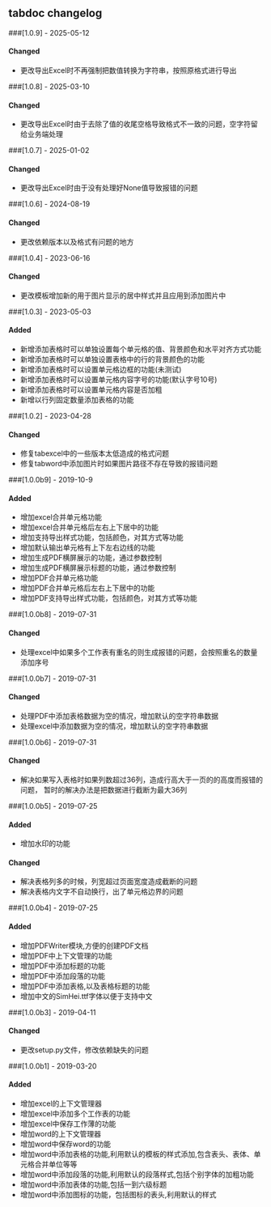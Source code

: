## tabdoc changelog

###[1.0.9] - 2025-05-12

#### Changed

- 更改导出Excel时不再强制把数值转换为字符串，按照原格式进行导出


###[1.0.8] - 2025-03-10

#### Changed

- 更改导出Excel时由于去除了值的收尾空格导致格式不一致的问题，空字符留给业务端处理


###[1.0.7] - 2025-01-02

#### Changed

- 更改导出Excel时由于没有处理好None值导致报错的问题

###[1.0.6] - 2024-08-19

#### Changed

- 更改依赖版本以及格式有问题的地方

###[1.0.4] - 2023-06-16

#### Changed

- 更改模板增加新的用于图片显示的居中样式并且应用到添加图片中

###[1.0.3] - 2023-05-03

#### Added

- 新增添加表格时可以单独设置每个单元格的值、背景颜色和水平对齐方式功能
- 新增添加表格时可以单独设置表格中的行的背景颜色的功能
- 新增添加表格时可以设置单元格边框的功能(未测试)
- 新增添加表格时可以设置单元格内容字号的功能(默认字号10号)
- 新增添加表格时可以设置单元格内容是否加粗
- 新增以行列固定数量添加表格的功能

###[1.0.2] - 2023-04-28

#### Changed

- 修复tabexcel中的一些版本太低造成的格式问题
- 修复tabword中添加图片时如果图片路径不存在导致的报错问题

###[1.0.0b9] - 2019-10-9

#### Added

- 增加excel合并单元格功能
- 增加excel合并单元格后左右上下居中的功能
- 增加支持导出样式功能，包括颜色，对其方式等功能
- 增加默认输出单元格有上下左右边线的功能
- 增加生成PDF横屏展示的功能，通过参数控制
- 增加生成PDF横屏展示标题的功能，通过参数控制
- 增加PDF合并单元格功能
- 增加PDF合并单元格后左右上下居中的功能
- 增加PDF支持导出样式功能，包括颜色，对其方式等功能

###[1.0.0b8] - 2019-07-31

#### Changed

- 处理excel中如果多个工作表有重名的则生成报错的问题，会按照重名的数量添加序号

###[1.0.0b7] - 2019-07-31

#### Changed

- 处理PDF中添加表格数据为空的情况，增加默认的空字符串数据
- 处理excel中添加数据为空的情况，增加默认的空字符串数据

###[1.0.0b6] - 2019-07-31

#### Changed

- 解决如果写入表格时如果列数超过36列，造成行高大于一页的的高度而报错的问题，
  暂时的解决办法是把数据进行截断为最大36列

###[1.0.0b5] - 2019-07-25

#### Added

- 增加水印的功能

#### Changed

- 解决表格列多的时候，列宽超过页面宽度造成截断的问题
- 解决表格内文字不自动换行，出了单元格边界的问题

###[1.0.0b4] - 2019-07-25

#### Added

- 增加PDFWriter模块,方便的创建PDF文档
- 增加PDF中上下文管理的功能
- 增加PDF中添加标题的功能
- 增加PDF中添加段落的功能
- 增加PDF中添加表格,以及表格标题的功能
- 增加中文的SimHei.ttf字体以便于支持中文

###[1.0.0b3] - 2019-04-11

#### Changed

- 更改setup.py文件，修改依赖缺失的问题

###[1.0.0b1] - 2019-03-20

#### Added

- 增加excel的上下文管理器
- 增加excel中添加多个工作表的功能
- 增加excel中保存工作薄的功能
- 增加word的上下文管理器
- 增加word中保存word的功能
- 增加word中添加表格的功能,利用默认的模板的样式添加,包含表头、表体、单元格合并单位等等
- 增加word中添加段落的功能,利用默认的段落样式,包括个别字体的加粗功能
- 增加word中添加表体的功能,包括一到六级标题
- 增加word中添加图标的功能，包括图标的表头,利用默认的样式
